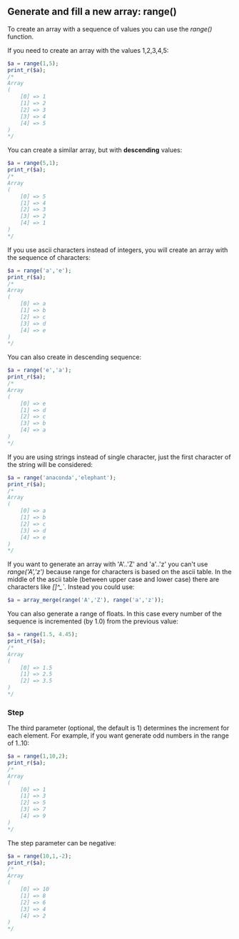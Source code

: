 ## Generate and fill a new array: range()

To create an array with a sequence of values you can use the *range()* function.

If you need to create an array with the values 1,2,3,4,5:

```php
$a = range(1,5);
print_r($a);
/*
Array
(
    [0] => 1
    [1] => 2
    [2] => 3
    [3] => 4
    [4] => 5
)
*/
```

You can create a similar array, but with **descending** values:

```php
$a = range(5,1);
print_r($a);
/*
Array
(
    [0] => 5
    [1] => 4
    [2] => 3
    [3] => 2
    [4] => 1
)
*/
```

If you use ascii characters instead of integers, you will create an array with the sequence of characters:

```php
$a = range('a','e');
print_r($a);
/*
Array
(
    [0] => a
    [1] => b
    [2] => c
    [3] => d
    [4] => e
)
*/
```

You can also create in descending sequence:

```php
$a = range('e','a');
print_r($a);
/*
Array
(
    [0] => e
    [1] => d
    [2] => c
    [3] => b
    [4] => a
)
*/
```

If you are using strings instead of single character, just the first character of the string will be considered:

```php
$a = range('anaconda','elephant');
print_r($a);
/*
Array
(
    [0] => a
    [1] => b
    [2] => c
    [3] => d
    [4] => e
)
*/
```

If you want to generate an array with 'A'..'Z' and 'a'..'z' you can't use *range('A','z')* because range for characters is based on the ascii table. In the middle of the ascii table (between upper case and lower case) there are characters like *[\]^_`*. Instead you could use:

```php
$a = array_merge(range('A','Z'), range('a','z'));
```

You can also generate a range of floats. In this case every number of the sequence is incremented (by 1.0) from the previous value:

```php
$a = range(1.5, 4.45);
print_r($a);
/*
Array
(
    [0] => 1.5
    [1] => 2.5
    [2] => 3.5
)
*/
```

### Step

The third parameter (optional, the default is 1) determines the increment for each element. For example, if you want generate odd numbers in the range of 1..10:

```php
$a = range(1,10,2);
print_r($a);
/*
Array
(
    [0] => 1
    [1] => 3
    [2] => 5
    [3] => 7
    [4] => 9
)
*/
```

The step parameter can be negative:

```php
$a = range(10,1,-2);
print_r($a);
/*
Array
(
    [0] => 10
    [1] => 8
    [2] => 6
    [3] => 4
    [4] => 2
)
*/
```
